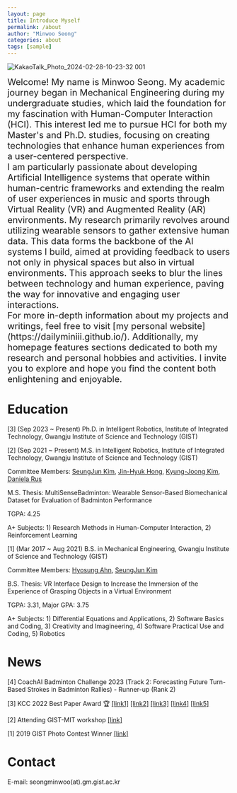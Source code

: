 ```yaml
---
layout: page
title: Introduce Myself
permalink: /about
author: "Minwoo Seong"
categories: about
tags: [sample]
---
```


![KakaoTalk_Photo_2024-02-28-10-23-32 001](https://github.com/dailyminiii/dailyminiii.github.io/assets/79134282/f1b25080-a6d0-4766-925f-0ed64413338e)

<div style="font-size: 20px;">
Welcome! My name is Minwoo Seong. My academic journey began in Mechanical Engineering during my undergraduate studies, which laid the foundation for my fascination with Human-Computer Interaction (HCI). This interest led me to pursue HCI for both my Master's and Ph.D. studies, focusing on creating technologies that enhance human experiences from a user-centered perspective.
</div>

<div style="font-size: 20px;">
I am particularly passionate about developing Artificial Intelligence systems that operate within human-centric frameworks and extending the realm of user experiences in music and sports through Virtual Reality (VR) and Augmented Reality (AR) environments. My research primarily revolves around utilizing wearable sensors to gather extensive human data. This data forms the backbone of the AI systems I build, aimed at providing feedback to users not only in physical spaces but also in virtual environments. This approach seeks to blur the lines between technology and human experience, paving the way for innovative and engaging user interactions.
</div>

<div style="font-size: 20px;">
For more in-depth information about my projects and writings, feel free to visit [my personal website](https://dailyminiii.github.io/). Additionally, my homepage features sections dedicated to both my research and personal hobbies and activities. I invite you to explore and hope you find the content both enlightening and enjoyable.
</div>

# Education

[3] (Sep 2023 ~ Present) Ph.D. in Intelligent Robotics, Institute of Integrated Technology, Gwangju Institute of Science and Technology (GIST)

[2] (Sep 2021 ~ Present) M.S. in Intelligent Robotics, Institute of Integrated Technology, Gwangju Institute of Science and Technology (GIST)

Committee Members: [SeungJun Kim](https://scholar.google.co.kr/citations?user=AjfRd6wAAAAJ&hl=ko&oi=ao), [Jin-Hyuk Hong](https://scholar.google.com/citations?user=iTu5G9QAAAAJ&hl=ko), [Kyung-Joong Kim](https://scholar.google.com.au/citations?user=YBYE93sAAAAJ&hl=en), [Daniela Rus](https://www.csail.mit.edu/person/daniela-rus)

M.S. Thesis: MultiSenseBadminton: Wearable Sensor-Based Biomechanical Dataset for Evaluation of Badminton Performance

TGPA: 4.25

A+ Subjects: 1) Research Methods in Human-Computer Interaction, 2) Reinforcement Learning

[1] (Mar 2017 ~ Aug 2021) B.S. in Mechanical Engineering, Gwangju Institute of Science and Technology (GIST)
 
Committee Members: [Hyosung Ahn](https://sites.google.com/view/hyosungahn/), [SeungJun Kim](https://scholar.google.co.kr/citations?user=AjfRd6wAAAAJ&hl=ko&oi=ao)

B.S. Thesis: VR Interface Design to Increase the Immersion of the Experience of Grasping Objects in a Virtual Environment

TGPA: 3.31, Major GPA: 3.75

A+ Subjects: 1) Differential Equations and Applications, 2) Software Basics and Coding, 3) Creativity and Imagineering, 4) Software Practical Use and Coding, 5) Robotics



# News
 [4] CoachAI Badminton Challenge 2023 (Track 2: Forecasting Future Turn-Based Strokes in Badminton Rallies) - Runner-up (Rank 2)
 

 [3] KCC 2022 Best Paper Award 🏆 [[link1]](http://www.chum-dan.net/news/articleView.html?idxno=6089) [[link2]](https://news.unn.net/news/articleView.html?idxno=531642) [[link3]](https://www.news1.kr/articles/?4753497) [[link4]](https://news.nate.com/view/20220726n07118) [[link5]](https://news.nate.com/view/20220726n07367)
 
 
 [2] Attending GIST-MIT workshop [[link]](https://www.etnews.com/20220711000027)
 
 
 [1] 2019 GIST Photo Contest Winner [[link]](https://www.gist.ac.kr/kr/html/sub06/060101.html?mode=V&no=194113)


# Contact

E-mail: seongminwoo(at).gm.gist.ac.kr

